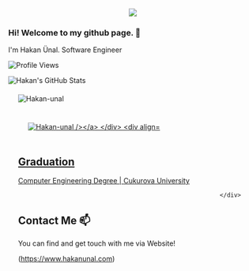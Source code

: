 <div align="center" style="margin: 20px">
  <img src="https://www.macleans.ca/wp-content/uploads/2019/11/BABY-YODA-MANDALORIAN-NOV19-810x445.jpg">
</div>

### Hi! Welcome to my github page. 👋


I'm Hakan Ünal. Software Engineer



![Profile Views](https://komarev.com/ghpvc/?username=Hakan-unal)

![Hakan's GitHub Stats](https://github-readme-stats.vercel.app/api?username=Hakan-unal&show_icons=true)

<div align="left" style="margin: 20px">
  <img align="center" src="https://github-readme-streak-stats.herokuapp.com/?user=Hakan-unal&" alt="Hakan-unal" />
</div>


<div align="left" style="margin: 20px">
 <a href="https://github.com/ryo-ma/github-profile-trophy"><img src="https://github-profile-trophy.vercel.app/?username=Hakan-unal" alt="Hakan-unal /></a> 
                                                             </div>


<div align="left" style="margin: 20px">

## Graduation

Computer Engineering Degree |  [Cukurova University](https://www.cu.edu.tr/)

                                                             </div>



## Contact Me 📫

You can find and get touch with me via Website!

(https://www.hakanunal.com)
